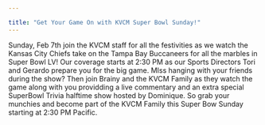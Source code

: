 ```yaml
---

title: "Get Your Game On with KVCM Super Bowl Sunday!"
---
```


Sunday, Feb 7th join the KVCM staff for all the festivities as we watch the Kansas City Chiefs take on the Tampa Bay Buccaneers for all the marbles in Super Bowl LV! Our coverage starts at 2:30 PM as our Sports Directors Tori and Gerardo prepare you for the big game. MIss hanging with your friends during the show? Then join Brainy and the KVCM Family as they watch the game along with you providding a live commentary and an extra special SuperBowl Trivia halftime show hosted by Dominique. So grab your munchies and become part of the KVCM Family this Super Bow Sunday starting at 2:30 PM Pacific.
